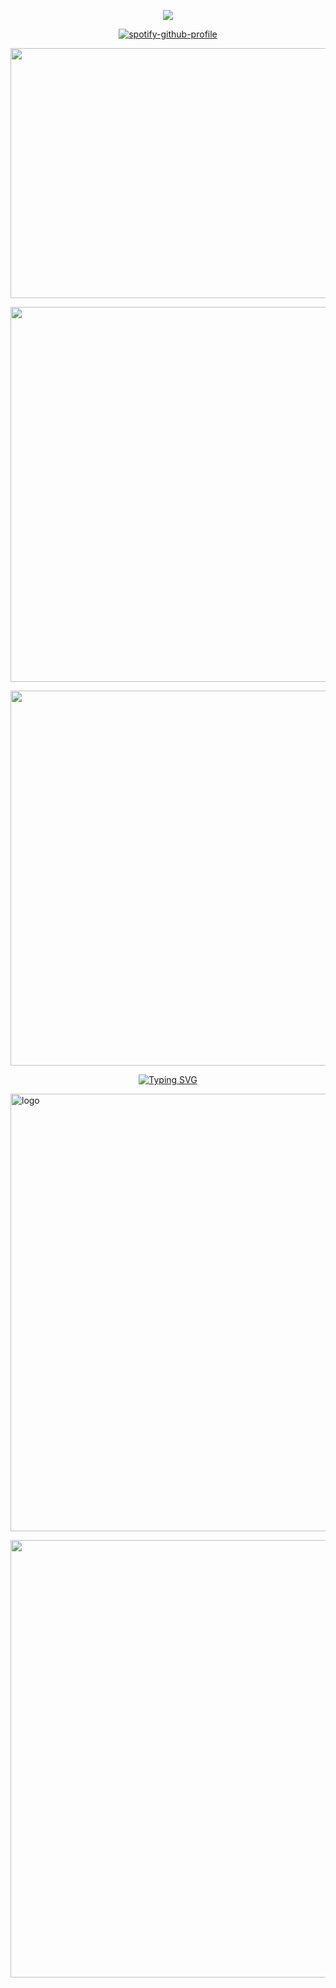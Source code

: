 <div align="center">
  
![](https://komarev.com/ghpvc/?username=Ovrpheus&label=nagireos:&color=b16bd4&style=plastic)


  
  [![spotify-github-profile](https://spotify-github-profile.kittinanx.com/api/view?uid=3162fbvqohxiqg4shs7uy3b5uvby&cover_image=false&theme=default&show_offline=false&background_color=707070&interchange=true&bar_color=ebebeb&bar_color_cover=true)](https://github.com/kittinan/spotify-github-profile)
  


<img src="https://files.catbox.moe/jpmd6i.gif" width="700" height="400"/></p>
<div align="center">

<img src="https://files.catbox.moe/xwz6ju.jpeg" width="700" height="600"/></p>
<img src="https://files.catbox.moe/a45bad.jpeg" width="700" height="600"/></p>

<p align="middle"><a href="https://git.io/typing-svg"><img src="https://readme-typing-svg.demolab.com?font=Fira+Code&size=18&pause=1000&color=707070&multiline=true&width=435&lines=Nagireo..+lalala..+Nagireo..+i+like.." alt="Typing SVG" /></a></p>
<p align="left"> <img src="https://files.catbox.moe/gqz35d.png" alt="logo"  width="700" height="auto" /></p></p> <p align="right"><img src="https://files.catbox.moe/5orgc5.png" alt="logo"  width="700" height="auto" /></p>

